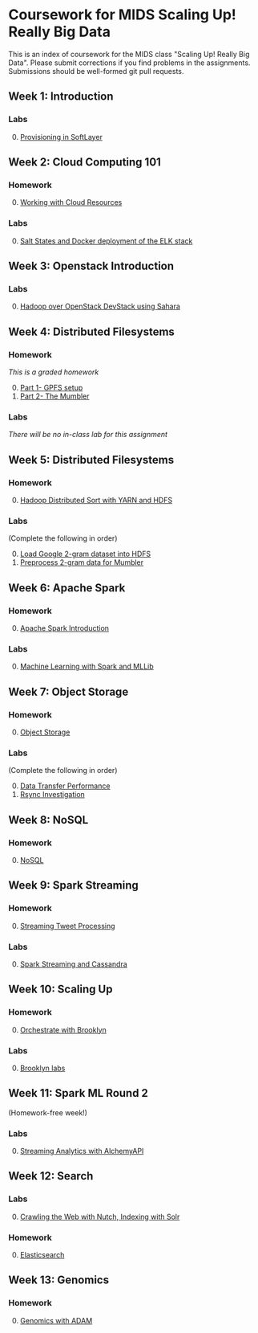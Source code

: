 # Coursework for MIDS Scaling Up! Really Big Data

This is an index of coursework for the MIDS class "Scaling Up! Really Big Data". Please submit corrections if you find problems in the assignments. Submissions should be well-formed git pull requests.

## Week 1: Introduction

### Labs

0. [Provisioning in SoftLayer](week1/labs/softlayer_provisioning)

## Week 2: Cloud Computing 101

### Homework

0. [Working with Cloud Resources](week2/homework/cloud_resources)

### Labs

0. [Salt States and Docker deployment of the ELK stack](week2/labs/salt_states_and_docker-ELK)

## Week 3: Openstack Introduction

### Labs

0. [Hadoop over OpenStack DevStack using Sahara](week3/labs/devstack_sahara)

## Week 4: Distributed Filesystems

### Homework

_This is a graded homework_

0. [Part 1- GPFS setup](week4/hw/gpfs_setup)
0. [Part 2- The Mumbler](week4/hw/the_mumbler)

### Labs

_There will be no in-class lab for this assignment_

## Week 5: Distributed Filesystems

### Homework

0. [Hadoop Distributed Sort with YARN and HDFS](week5/hw/hadoop_yarn_sort)

### Labs

(Complete the following in order)

0. [Load Google 2-gram dataset into HDFS](week5/labs/hdfs_2gram_data_load)
0. [Preprocess 2-gram data for Mumbler](week5/labs/2gram_mumbler_preprocess)

## Week 6: Apache Spark

### Homework

0. [Apache Spark Introduction](week6/hw/apache_spark_introduction)

### Labs

0. [Machine Learning with Spark and MLLib](week6/labs/Spam)

## Week 7: Object Storage

### Homework

0. [Object Storage](week7/hw)

### Labs

(Complete the following in order)

0. [Data Transfer Performance](week7/labs/data_xfer_perf)
0. [Rsync Investigation](week7/labs/rsync_investigation)

## Week 8: NoSQL

### Homework

0. [NoSQL](week8/hw)

## Week 9: Spark Streaming

### Homework

0. [Streaming Tweet Processing](week9/hw)

### Labs

0. [Spark Streaming and Cassandra](week9/labs/streaming_and_cassandra)

## Week 10: Scaling Up

### Homework

0. [Orchestrate with Brooklyn](week10/hw)

### Labs

0. [Brooklyn labs](week10/labs)

## Week 11: Spark ML Round 2

(Homework-free week!)

### Labs

0. [Streaming Analytics with AlchemyAPI](week11/labs/Sentiment)

## Week 12: Search

### Labs

0. [Crawling the Web with Nutch, Indexing with Solr](week12/lab)

### Homework

0. [Elasticsearch](week12/hw)

## Week 13: Genomics

### Homework

0. [Genomics with ADAM](week13/hw)
